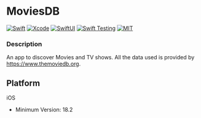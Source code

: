 # MoviesDB

[![Swift](https://img.shields.io/badge/Swift-6.0.3-orange.svg)](https://swift.org) [![Xcode](https://img.shields.io/badge/Xcode-15.4-blue.svg)](https://developer.apple.com/xcode) [![SwiftUI](https://img.shields.io/badge/SwiftUI-blue.svg)](https://developer.apple.com/xcode/swiftui/) [![Swift Testing](https://img.shields.io/badge/Swift_Testing-green.svg)](https://developer.apple.com/xcode/swift-testing//) [![MIT](https://img.shields.io/badge/License-MIT-red.svg)](https://opensource.org/licenses/MIT)

### Description

An app to discover Movies and TV shows. All the data used is provided by https://www.themoviedb.org.

## Platform
iOS
- Minimum Version: 18.2